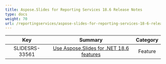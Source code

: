 ```yaml
---
title: Aspose.Slides for Reporting Services 18.6 Release Notes
type: docs
weight: 70
url: /reportingservices/aspose-slides-for-reporting-services-18-6-release-notes/
---
```


|**Key** |**Summary** |**Category** |
| :-: | :-: | :-: |
|SLIDESRS-33561|[Use Aspose.Slides for .NET 18.6 features](https://docs.aspose.com/display/slidesnet/Aspose.Slides+for+.NET+18.6+Release+Notes)|Feature|


